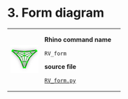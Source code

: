 # 3. Form diagram

|                                                                                   |                                                                                                                                                                                     |   |
| --------------------------------------------------------------------------------- | ----------------------------------------------------------------------------------------------------------------------------------------------------------------------------------- | - |
| <img src="../.gitbook/assets/RV_FormDiagram (1).svg" alt="" data-size="original"> | <p><strong>Rhino command name</strong></p><p><code>RV_form</code></p><p></p><p><strong>source file</strong></p><p><a href="../../plugin/RV_form.py"><code>RV_form.py</code></a></p> |   |
